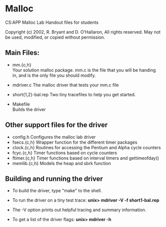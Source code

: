 # Malloc
CS:APP Malloc Lab
 Handout files for students

 Copyright (c) 2002, R. Bryant and D. O'Hallaron, All rights reserved.
 May not be used, modified, or copied without permission.

## Main Files:

+ mm.{c,h}	
	Your solution malloc package. mm.c is the file that you
	will be handing in, and is the only file you should modify.

+ mdriver.c	
	The malloc driver that tests your mm.c file

+ short{1,2}-bal.rep
	Two tiny tracefiles to help you get started. 

+ Makefile	
	Builds the driver

## Other support files for the driver

+ config.h	Configures the malloc lab driver
+ fsecs.{c,h}	Wrapper function for the different timer packages
+ clock.{c,h}	Routines for accessing the Pentium and Alpha cycle counters
+ fcyc.{c,h}	Timer functions based on cycle counters
+ ftimer.{c,h}	Timer functions based on interval timers and gettimeofday()
+ memlib.{c,h}	Models the heap and sbrk function

## Building and running the driver

+ To build the driver, type "make" to the shell.

+ To run the driver on a tiny test trace: **unix> mdriver -V -f short1-bal.rep**

+ The -V option prints out helpful tracing and summary information.

+ To get a list of the driver flags: **unix> mdriver -h**

